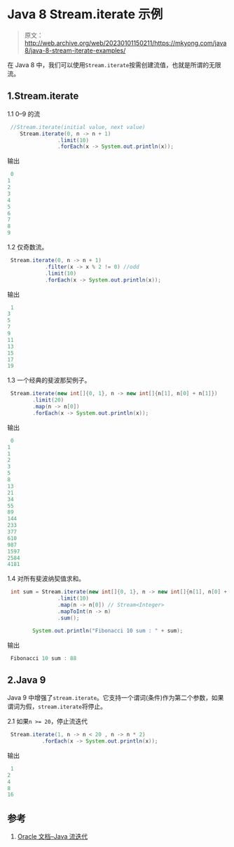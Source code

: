 # Java 8 Stream.iterate 示例

> 原文：<http://web.archive.org/web/20230101150211/https://mkyong.com/java8/java-8-stream-iterate-examples/>

在 Java 8 中，我们可以使用`Stream.iterate`按需创建流值，也就是所谓的无限流。

## 1.Stream.iterate

1.1 0–9 的流

```java
 //Stream.iterate(initial value, next value)
	Stream.iterate(0, n -> n + 1)
                .limit(10)
                .forEach(x -> System.out.println(x)); 
```

输出

```java
 0
1
2
3
4
5
6
7
8
9 
```

1.2 仅奇数流。

```java
 Stream.iterate(0, n -> n + 1)
			.filter(x -> x % 2 != 0) //odd
			.limit(10)
			.forEach(x -> System.out.println(x)); 
```

输出

```java
 1
3
5
7
9
11
13
15
17
19 
```

1.3 一个经典的斐波那契例子。

```java
 Stream.iterate(new int[]{0, 1}, n -> new int[]{n[1], n[0] + n[1]})
		.limit(20)
		.map(n -> n[0])
		.forEach(x -> System.out.println(x)); 
```

输出

```java
 0
1
1
2
3
5
8
13
21
34
55
89
144
233
377
610
987
1597
2584
4181 
```

1.4 对所有斐波纳契值求和。

```java
 int sum = Stream.iterate(new int[]{0, 1}, n -> new int[]{n[1], n[0] + n[1]})
                .limit(10)
                .map(n -> n[0]) // Stream<Integer>
                .mapToInt(n -> n)
                .sum();

        System.out.println("Fibonacci 10 sum : " + sum); 
```

输出

```java
 Fibonacci 10 sum : 88 
```

## 2.Java 9

Java 9 中增强了`stream.iterate`。它支持一个谓词(条件)作为第二个参数，如果谓词为假，`stream.iterate`将停止。

2.1 如果`n >= 20`，停止流迭代

```java
 Stream.iterate(1, n -> n < 20 , n -> n * 2)
           .forEach(x -> System.out.println(x)); 
```

输出

```java
 1
2
4
8
16 
```

## 参考

1.  [Oracle 文档–Java 流迭代](http://web.archive.org/web/20220426174440/https://docs.oracle.com/javase/8/docs/api/java/util/stream/Stream.html#iterate-T-java.util.function.UnaryOperator-)

<input type="hidden" id="mkyong-current-postId" value="14837">